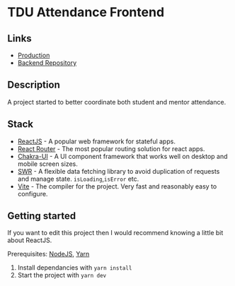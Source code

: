 # TDU Attendance Frontend

## Links

- [Production](https://attendance.team3132.com)
- [Backend Repository](https://github.com/Team3132/AttendanceBackend)

## Description

A project started to better coordinate both student and mentor attendance.

## Stack

- [ReactJS](https://reactjs.org) - A popular web framework for stateful apps.
- [React Router](https://reactrouter.com) - The most popular routing solution for react apps.
- [Chakra-UI](https://chakra-ui.com) - A UI component framework that works well on desktop and mobile screen sizes.
- [SWR](https://swr.vercel.app) - A flexible data fetching library to avoid duplication of requests and manage state. `isLoading`,`isError` etc.
- [Vite](https://vitejs.dev) - The compiler for the project. Very fast and reasonably easy to configure.

## Getting started

If you want to edit this project then I would recommend knowing a little bit about ReactJS.

Prerequisites: [NodeJS](https://nodejs.org), [Yarn](https://yarnpkg.com)

1. Install dependancies with `yarn install`
2. Start the project with `yarn dev`
